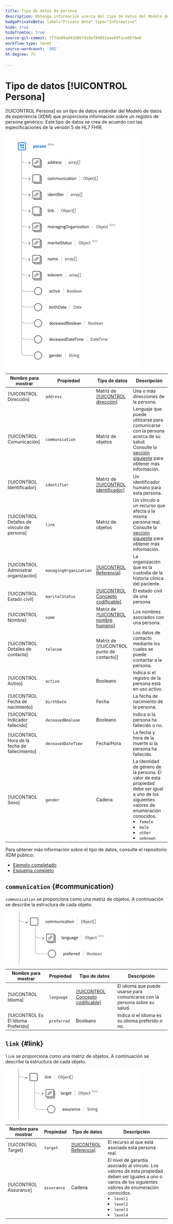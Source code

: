 ```yaml
---
title: Tipo de datos de persona
description: Obtenga información acerca del tipo de datos del Modelo de datos de experiencia de persona (XDM).
badgePrivateBeta: label="Private Beta" type="Informative"
hide: true
hidefromtoc: true
source-git-commit: 7f7de89a843d867d18ef84051eee69face0570a0
workflow-type: tm+mt
source-wordcount: '392'
ht-degree: 7%

---
```


# Tipo de datos [!UICONTROL Persona]

[!UICONTROL Persona] es un tipo de datos estándar del Modelo de datos de experiencia (XDM) que proporciona información sobre un registro de persona genérico. Este tipo de datos se crea de acuerdo con las especificaciones de la versión 5 de HL7 FHIR.

![Estructura de tipo de datos de persona](../../images/data-types/healthcare/person/person.png)

| Nombre para mostrar | Propiedad | Tipo de datos | Descripción |
| --- | --- | --- | --- |
| [!UICONTROL Dirección] | `address` | Matriz de [[!UICONTROL dirección]](../healthcare/address.md) | Una o más direcciones de la persona. |
| [!UICONTROL Comunicación] | `communication` | Matriz de objetos | Lenguaje que puede utilizarse para comunicarse con la persona acerca de su salud. Consulte la [sección siguiente](#communication) para obtener más información. |
| [!UICONTROL Identificador] | `identifier` | Matriz de [[!UICONTROL identificador]](../healthcare/identifier.md) | Un identificador humano para esta persona. |
| [!UICONTROL Detalles de vínculo de persona] | `link` | Matriz de objetos | Un vínculo a un recurso que afecta a la misma persona real. Consulte la [sección siguiente](#link) para obtener más información. |
| [!UICONTROL Administrar organización] | `managingOrganization` | [[!UICONTROL Referencia]](../healthcare/reference.md) | La organización que es la custodia de la historia clínica del paciente. |
| [!UICONTROL Estado civil] | `maritalStatus` | [[!UICONTROL Concepto codificable]](../healthcare/codeable-concept.md) | El estado civil de una persona |
| [!UICONTROL Nombre] | `name` | Matriz de [[!UICONTROL nombre humano]](../healthcare/human-name.md) | Los nombres asociados con una persona. |
| [!UICONTROL Detalles de contacto] | `telecom` | Matriz de [[!UICONTROL punto de contacto]] | Los datos de contacto mediante los cuales se puede contactar a la persona. |
| [!UICONTROL Activo] | `active` | Booleano | Indica si el registro de la persona está en uso activo. |
| [!UICONTROL Fecha de nacimiento] | `birthDate` | Fecha | La fecha de nacimiento de la persona. |
| [!UICONTROL Indicador fallecido] | `deceasedBoolean` | Booleano | Indica si la persona ha fallecido o no. |
| [!UICONTROL Hora de la fecha de fallecimiento] | `deceasedDateTime` | Fecha/Hora | La fecha y hora de la muerte si la persona ha fallecido. |
| [!UICONTROL Sexo] | `gender` | Cadena | La identidad de género de la persona. El valor de esta propiedad debe ser igual a uno de los siguientes valores de enumeración conocidos. <li> `female` </li> <li> `male` </li> <li> `other` </li> <li> `unknown`</li> |

Para obtener más información sobre el tipo de datos, consulte el repositorio XDM público:

* [Ejemplo completado](https://github.com/adobe/xdm/blob/master/extensions/industry/healthcare/fhir/datatypes/identifier.example.1.json)
* [Esquema completo](https://github.com/adobe/xdm/blob/master/extensions/industry/healthcare/fhir/datatypes/identifier.schema.json)

## `communication` {#communication}

`communication` se proporciona como una matriz de objetos. A continuación se describe la estructura de cada objeto.

![estructura de comunicación](../../images/data-types/healthcare/person/communication.png)

| Nombre para mostrar | Propiedad | Tipo de datos | Descripción |
| --- | --- | --- | --- |
| [!UICONTROL Idioma] | `language` | [[!UICONTROL Concepto codificable]](../../data-types/healthcare/codeable-concept.md) | El idioma que puede usarse para comunicarse con la persona sobre su salud. |
| [!UICONTROL Es El Idioma Preferido] | `preferred` | Booleano | Indica si el idioma es su idioma preferido o no. |

## `link` {#link}

`link` se proporciona como una matriz de objetos. A continuación se describe la estructura de cada objeto.

![estructura de vínculos](../../images/data-types/healthcare/person/link.png)

| Nombre para mostrar | Propiedad | Tipo de datos | Descripción |
| --- | --- | --- | --- |
| [!UICONTROL Target] | `target` | [[!UICONTROL Referencia]](../../data-types/healthcare/reference.md) | El recurso al que está asociada esta persona real. |
| [!UICONTROL Assurance] | `assurance` | Cadena | El nivel de garantía asociado al vínculo. Los valores de esta propiedad deben ser iguales a uno o varios de los siguientes valores de enumeración conocidos. <li> `level1` </li> <li> `level2` </li> <li> `level3` </li> <li> `level4` </li> |
